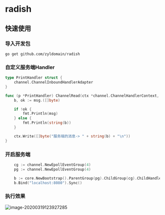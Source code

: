 # radish

## 快速使用

### 导入开发包

```shell
go get github.com/zyldomain/radish
```

### 自定义服务端Handler

```go
type PrintHandler struct {
	channel.ChannelInboundHandlerAdapter
}

func (p *PrintHandler) ChannelRead(ctx *channel.ChannelHandlerContext, msg interface{}) {
	b, ok := msg.([]byte)

	if !ok {
		fmt.Println(msg)
	} else {
		fmt.Println(string(b))
	}

	ctx.Write([]byte("服务端的消息-> " + string(b) + "\n"))
}
```



### 开启服务端

```go
	cg := channel.NewEpollEventGroup(4)
	pg := channel.NewEpollEventGroup(4)

	b := core.NewBootstrap().ParentGroup(pg).ChildGroup(cg).ChildHandler(&PrintHandler{})
	b.Bind("localhost:8080").Sync()
```

### 执行效果

![image-20200319123927285](https://github.com/zyldomain/radish/blob/master/image-20200319123927285.png)
